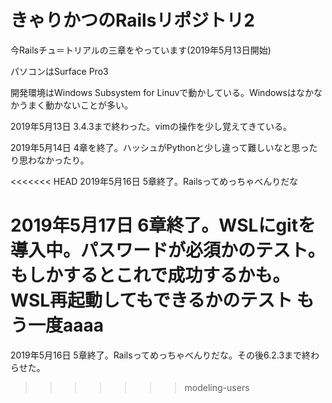 # きゃりかつのRailsリポジトリ2

今Railsチュ＝トリアルの三章をやっています(2019年5月13日開始)

パソコンはSurface Pro3

開発環境はWindows Subsystem for Linuvで動かしている。Windowsはなかなかうまく動かないことが多い。

2019年5月13日 3.4.3まで終わった。vimの操作を少し覚えてきている。

2019年5月14日 4章を終了。ハッシュがPythonと少し違って難しいなと思ったり思わなかったり。

<<<<<<< HEAD
2019年5月16日 5章終了。Railsってめっちゃべんりだな

2019年5月17日 6章終了。WSLにgitを導入中。パスワードが必須かのテスト。もしかするとこれで成功するかも。WSL再起動してもできるかのテスト
もう一度aaaa
=======
2019年5月16日 5章終了。Railsってめっちゃべんりだな。その後6.2.3まで終わらせた。
>>>>>>> modeling-users
